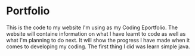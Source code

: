 # Portfolio
This is the code to my website I'm using as my Coding Eportfolio. 
The website will containe information on what I have learnt to 
code as well as what I'm planning to do next. It will show the 
progress I have made when it comes to developing my coding.
The first thing I did was learn simple java.

